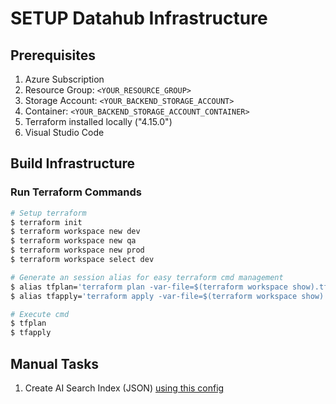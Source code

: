 # SETUP Datahub Infrastructure

## Prerequisites

1. Azure Subscription
2. Resource Group: `<YOUR_RESOURCE_GROUP>`
3. Storage Account: `<YOUR_BACKEND_STORAGE_ACCOUNT>`
4. Container: `<YOUR_BACKEND_STORAGE_ACCOUNT_CONTAINER>`
5. Terraform installed locally ("4.15.0")
6. Visual Studio Code

## Build Infrastructure

### Run Terraform Commands

```sh
# Setup terraform
$ terraform init
$ terraform workspace new dev
$ terraform workspace new qa
$ terraform workspace new prod
$ terraform workspace select dev

# Generate an session alias for easy terraform cmd management
$ alias tfplan='terraform plan -var-file=$(terraform workspace show).tfvars'
$ alias tfapply='terraform apply -var-file=$(terraform workspace show).tfvars -auto-approve'

# Execute cmd
$ tfplan
$ tfapply
```

## Manual Tasks

1. Create AI Search Index (JSON) [using this config](azuresearch-index.json)